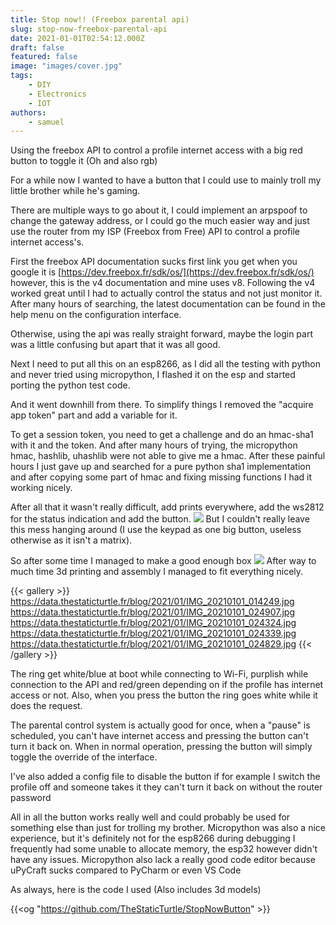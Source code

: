 ```yaml
---
title: Stop now!! (Freebox parental api)
slug: stop-now-freebox-parental-api
date: 2021-01-01T02:54:12.000Z
draft: false
featured: false
image: "images/cover.jpg"
tags:
    - DIY
    - Electronics
    - IOT
authors:
    - samuel
---
```


Using the freebox API to control a profile internet access with a big red button to toggle it (Oh and also rgb)

<!--more-->

For a while now I wanted to have a button that I could use to mainly troll my little brother while he's gaming. 

There are multiple ways to go about it, I could implement an arpspoof to change the gateway address, or I could go the much easier way and just use the router from my ISP (Freebox from Free) API to control a profile internet access's.

First the freebox API documentation sucks first link you get when you google it is [https://dev.freebox.fr/sdk/os/](https://dev.freebox.fr/sdk/os/) however, this is the v4 documentation and mine uses v8. Following the v4 worked great until I had to actually control the status and not just monitor it. After many hours of searching, the latest documentation can be found in the help menu on the configuration interface.

Otherwise, using the api was really straight forward, maybe the login part was a little confusing but apart that it was all good.

Next I need to put all this on an esp8266, as I did all the testing with python and never tried using micropython, I flashed it on the esp and started porting the python test code. 

And it went downhill from there. To simplify things I removed the "acquire app token" part and add a variable for it. 

To get a session token, you need to get a challenge and do an hmac-sha1 with it and the token. And after many hours of trying, the micropython hmac, hashlib, uhashlib were not able to give me a hmac. After these painful hours I just gave up and searched for a pure python sha1 implementation and after copying some part of hmac and fixing missing functions I had it working nicely.

After all that it wasn't really difficult, add prints everywhere, add the ws2812 for the status indication and add the button.
![](https://data.thestaticturtle.fr/blog/2021/01/IMG_20201231_175955.jpg)
But I couldn't really leave this mess hanging around (I use the keypad as one big button, useless otherwise as it isn't a matrix).

So after some time I managed to make a good enough box
![](https://data.thestaticturtle.fr/blog/2021/01/image.png)
After way to much time 3d printing and assembly I managed to fit everything nicely.

{{< gallery >}}
https://data.thestaticturtle.fr/blog/2021/01/IMG_20210101_014249.jpg
https://data.thestaticturtle.fr/blog/2021/01/IMG_20210101_024907.jpg
https://data.thestaticturtle.fr/blog/2021/01/IMG_20210101_024324.jpg
https://data.thestaticturtle.fr/blog/2021/01/IMG_20210101_024339.jpg
https://data.thestaticturtle.fr/blog/2021/01/IMG_20210101_024829.jpg
{{< /gallery >}}

The ring get white/blue at boot while connecting to Wi-Fi, purplish while connection to the API and red/green depending on if the profile has internet access or not. Also, when you press the button the ring goes white while it does the request.

The parental control system is actually good for once, when a "pause" is scheduled, you can't have internet access and pressing the button can't turn it back on. When in normal operation, pressing the button will simply toggle the override of the interface.

I've also added a config file to disable the button if for example I switch the profile off and someone takes it they can't turn it back on without the router password

All in all the button works really well and could probably be used for something else than just for trolling my brother. Micropython was also a nice experience, but it's definitely not for the esp8266 during debugging I frequently had some unable to allocate memory, the esp32 however didn't have any issues. Micropython also lack a really good code editor because uPyCraft sucks compared to PyCharm or even VS Code

As always, here is the code I used (Also includes 3d models)

{{<og "https://github.com/TheStaticTurtle/StopNowButton" >}}
